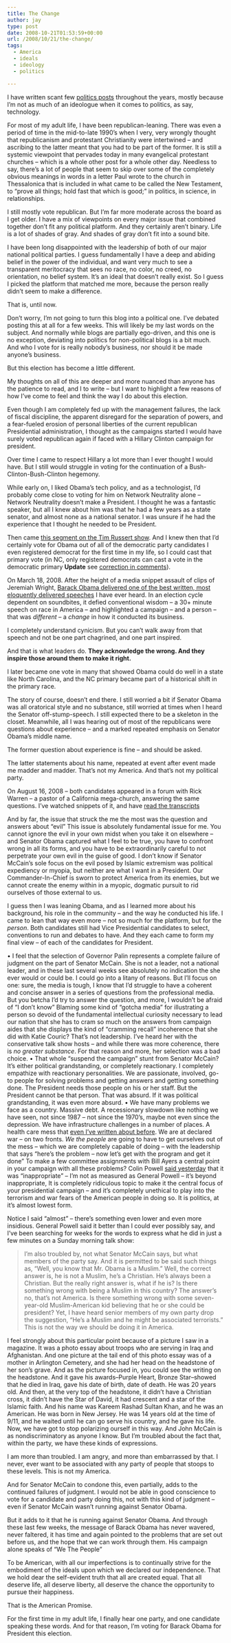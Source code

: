 ```yaml
---
title: The Change
author: jay
type: post
date: 2008-10-21T01:53:59+00:00
url: /2008/10/21/the-change/
tags:
  - America
  - ideals
  - ideology
  - politics

---
```

I have written scant few [politics posts][1] throughout the years, mostly because I’m not as much of an ideologue when it comes to politics, as say, technology.

For most of my adult life, I have been republican-leaning. There was even a period of time in the mid-to-late 1990’s when I very, very wrongly thought that republicanism and protestant Christianity were intertwined &#8211; and ascribing to the latter meant that you had to be part of the former. It is still a systemic viewpoint that pervades today in many evangelical protestant churches &#8211; which is a whole other post for a whole other day. Needless to say, there’s a lot of people that seem to skip over some of the completely obvious meanings in words in a letter Paul wrote to the church in Thessalonica that is included in what came to be called the New Testament, to “prove all things; hold fast that which is good;” in politics, in science, in relationships.

I still mostly vote republican. But I’m far more moderate across the board as I get older. I have a mix of viewpoints on every major issue that combined together don’t fit any political platform. And they certainly aren’t binary. Life is a lot of shades of gray. And shades of gray don’t fit into a sound bite.

I have been long disappointed with the leadership of both of our major national political parties. I guess fundamentally I have a deep and abiding belief in the power of the individual, and want very much to see a transparent meritocracy that sees no race, no color, no creed, no orientation, no belief system. It’s an ideal that doesn’t really exist. So I guess I picked the platform that matched me more, because the person really didn’t seem to make a difference.

That is, until now.

Don’t worry, I’m not going to turn this blog into a political one. I’ve debated posting this at all for a few weeks. This will likely be my last words on the subject. And normally while blogs are partially ego-driven, and this one is no exception, deviating into politics for non-political blogs is a bit much. And who I vote for is really nobody’s business, nor should it be made anyone’s business.

But this election has become a little different.

My thoughts on all of this are deeper and more nuanced than anyone has the patience to read, and I to write &#8211; but I want to highlight a few reasons of how I’ve come to feel and think the way I do about this election.

Even though I am completely fed up with the management failures, the lack of fiscal discipline, the apparent disregard for the separation of powers, and a fear-fueled erosion of personal liberties of the current republican Presidential administration, I thought as the campaigns started I would have surely voted republican again if faced with a Hillary Clinton campaign for president.

Over time I came to respect Hillary a lot more than I ever thought I would have. But I still would struggle in voting for the continuation of a Bush-Clinton-Bush-Clinton hegemony.

While early on, I liked Obama’s tech policy, and as a technologist, I’d probably come close to voting for him on Network Neutrality alone &#8211; Network Neutrality doesn’t make a President. I thought he was a fantastic speaker, but all I knew about him was that he had a few years as a state senator, and almost none as a national senator. I was unsure if he had the experience that I thought he needed to be President.

Then came [this segment on the Tim Russert show][2]. And I knew then that I’d certainly vote for Obama out of all of the democratic party candidates I even registered democrat for the first time in my life, so I could cast that primary vote (in NC, only registered democrats can cast a vote in the democratic primary **Update** see [correction in comments][3]).

On March 18, 2008. After the height of a media snippet assault of clips of Jeremiah Wright, [Barack Obama delivered one of the best written, most eloquently delivered speeches][4] I have ever heard. In an election cycle dependent on soundbites, it defied conventional wisdom &#8211; a 30+ minute speech on race in America &#8211; and highlighted a campaign &#8211; and a person &#8211; that was _different_ &#8211; a _change_ in how it conducted its business.

I completely understand cynicism. But you can’t walk away from that speech and not be one part chagrined, and one part inspired.

And that is what leaders do. **They acknowledge the wrong. And they inspire those around them to make it right.**

I later became one vote in many that showed Obama could do well in a state like North Carolina, and the NC primary became part of a historical shift in the primary race.

The story of course, doesn’t end there. I still worried a bit if Senator Obama was all oratorical style and no substance, still worried at times when I heard the Senator off-stump-speech. I still expected there to be a skeleton in the closet. Meanwhile, all I was hearing out of most of the republicans were questions about experience &#8211; and a marked repeated emphasis on Senator Obama’s middle name.

The former question about experience is fine &#8211; and should be asked.

The latter statements about his name, repeated at event after event made me madder and madder. That’s not my America. And that’s not my political party.

On August 16, 2008 &#8211; both candidates appeared in a forum with Rick Warren &#8211; a pastor of a California mega-church, answering the same questions. I’ve watched snippets of it, and have [read the transcripts][5]

And by far, the issue that struck the me the most was the question and answers about “evil” This issue is absolutely fundamental issue for me. You cannot ignore the evil in your own midst when you take it on elsewhere &#8211; and Senator Obama captured what I feel to be true, you have to confront wrong in all its forms, and you have to be extraordinarily careful to not perpetrate your own evil in the guise of good. I don’t know if Senator McCain’s sole focus on the evil posed by Islamic extremism was political expediency or myopia, but neither are what I want in a President. Our Commander-In-Chief is sworn to protect America from its enemies, but we cannot create the enemy within in a myopic, dogmatic pursuit to rid ourselves of those external to us.

I guess then I was leaning Obama, and as I learned more about his background, his role in the community &#8211; and the way he conducted his life. I came to lean that way even more &#8211; not so much for the platform, but for the _person_. Both candidates still had Vice Presidential candidates to select, conventions to run and debates to have. And they each came to form my final view &#8211; of each of the candidates for President.

• I feel that the selection of Governor Palin represents a complete failure of judgment on the part of Senator McCain. She is not a leader, not a national leader, and in these last several weeks see absolutely no indication the she ever would or could be. I could go into a litany of reasons. But I’ll focus on one: sure, the media is tough, I know that I’d struggle to have a coherent and concise answer in a series of questions from the professional media. But you betcha I’d try to answer the question, and more, I wouldn’t be afraid of “I don’t know” Blaming some kind of “gotcha media” for illustrating a person so devoid of the fundamental intellectual curiosity necessary to lead our nation that she has to cram so much on the answers from campaign aides that she displays the kind of “cramming recall” incoherence that she did with Katie Couric? That’s not leadership. I’ve heard her with the conservative talk show hosts &#8211; and while there was more coherence, there is _no greater substance_. For that reason and more, her selection was a bad choice. • That whole “suspend the campaign” stunt from Senator McCain? It’s either political grandstanding, or completely reactionary. I completely empathize with reactionary personalities. We are passionate, involved, go-to people for solving problems and getting answers and getting something done. The President needs those people on his or her staff. But the President cannot be that person. That was absurd. If it was political grandstanding, it was even more absurd. • We have many problems we face as a country. Massive debt. A recessionary slowdown like nothing we have seen, not since 1987 &#8211; not since the 1970’s, maybe not even since the depression. We have infrastructure challenges in a number of places. A health care mess that [even I’ve written about before][6]. We are at declared war &#8211; on two fronts. _We the people_ are going to have to get ourselves out of the mess &#8211; which we are completely capable of doing &#8211; with the leadership that says “here’s the problem &#8211; now let’s get with the program and get it done” To make a few committee assignments with Bill Ayers a central point in your campaign with all these problems? Colin Powell [said yesterday][7] that it was “inappropriate” &#8211; I’m not as measured as General Powell &#8211; it’s beyond inappropriate, It is completely ridiculous topic to make it the central focus of your presidential campaign &#8211; and it’s completely unethical to play into the terrorism and war fears of the American people in doing so. It is politics, at it’s almost lowest form.

Notice I said “almost” &#8211; there’s something even lower and even more insidious. General Powell said it better than I could ever possibly say, and I’ve been searching for weeks for the words to express what he did in just a few minutes on a Sunday morning talk show:

> I’m also troubled by, not what Senator McCain says, but what members of the party say. And it is permitted to be said such things as, “Well, you know that Mr. Obama is a Muslim.” Well, the correct answer is, he is not a Muslim, he’s a Christian. He’s always been a Christian. But the really right answer is, what if he is? Is there something wrong with being a Muslim in this country? The answer’s no, that’s not America. Is there something wrong with some seven-year-old Muslim-American kid believing that he or she could be president? Yet, I have heard senior members of my own party drop the suggestion, “He’s a Muslim and he might be associated terrorists.” This is not the way we should be doing it in America.

I feel strongly about this particular point because of a picture I saw in a magazine. It was a photo essay about troops who are serving in Iraq and Afghanistan. And one picture at the tail end of this photo essay was of a mother in Arlington Cemetery, and she had her head on the headstone of her son’s grave. And as the picture focused in, you could see the writing on the headstone. And it gave his awards–Purple Heart, Bronze Star–showed that he died in Iraq, gave his date of birth, date of death. He was 20 years old. And then, at the very top of the headstone, it didn’t have a Christian cross, it didn’t have the Star of David, it had crescent and a star of the Islamic faith. And his name was Kareem Rashad Sultan Khan, and he was an American. He was born in New Jersey. He was 14 years old at the time of 9/11, and he waited until he can go serve his country, and he gave his life. Now, we have got to stop polarizing ourself in this way. And John McCain is as nondiscriminatory as anyone I know. But I’m troubled about the fact that, within the party, we have these kinds of expressions.

I am more than troubled. I am angry, and more than embarrassed by that. I never, ever want to be associated with any party of people that stoops to these levels. This is not my America.

And for Senator McCain to condone this, even partially, adds to the continued failures of judgment. I would not be able in good conscience to vote for a candidate and party doing this, not with this kind of judgment &#8211; even if Senator McCain wasn’t running against Senator Obama.

But it adds to it that he is running against Senator Obama. And through these last few weeks, the message of Barack Obama has never wavered, never faltered, it has time and again pointed to the problems that are set out before us, and the hope that we can work through them. His campaign alone speaks of “We The People”

To be American, with all our imperfections is to continually strive for the embodiment of the ideals upon which we declared our independence. That we hold dear the self-evident truth that all are created equal. That all deserve life, all deserve liberty, all deserve the chance the opportunity to pursue their happiness.

That is the American Promise.

For the first time in my adult life, I finally hear one party, and one candidate speaking these words. And for that reason, I’m voting for Barack Obama for President this election.

 [1]: https://rambleon.org/category/politics/
 [2]: /2008/02/24/the-change/
 [3]: /2008/10/20/the-change-2/#comment-35531
 [4]: http://my.barackobama.com/page/content/hisownwords
 [5]: http://transcripts.cnn.com/TRANSCRIPTS/0808/17/se.01.html
 [6]: https://rambleon.org/2007/01/25/the-healthcare-mess/
 [7]: http://www.msnbc.msn.com/id/27266223/